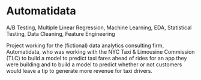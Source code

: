 # Automatidata
A/B Testing, Multiple Linear Regression, Machine Learning, EDA, Statistical Testing, Data Cleaning, Feature Engineering

Project working for the (fictional) data analytics consulting firm, Automatidata, who was working with the NYC Taxi & Limousine Commission (TLC) to build a model to 
predict taxi fares ahead of rides for an app they were building and to build a model to predict whether or not customers would leave a tip to generate more revenue for taxi drivers.
